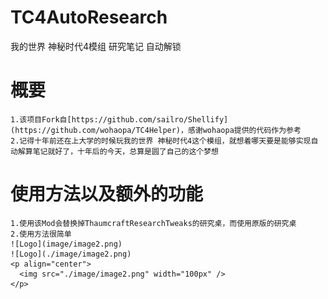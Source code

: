 # TC4AutoResearch
我的世界 神秘时代4模组 研究笔记 自动解锁
# 概要  
    1.该项目Fork自[https://github.com/sailro/Shellify](https://github.com/wohaopa/TC4Helper)，感谢wohaopa提供的代码作为参考
    2.记得十年前还在上大学的时候玩我的世界 神秘时代4这个模组，就想着哪天要是能够实现自动解算笔记就好了，十年后的今天，总算是圆了自己的这个梦想
# 使用方法以及额外的功能
    1.使用该Mod会替换掉ThaumcraftResearchTweaks的研究桌，而使用原版的研究桌
    2.使用方法很简单
    ![Logo](image/image2.png)
    ![Logo](./image/image2.png)
    <p align="center">
      <img src="./image/image2.png" width="100px" />
    </p>
